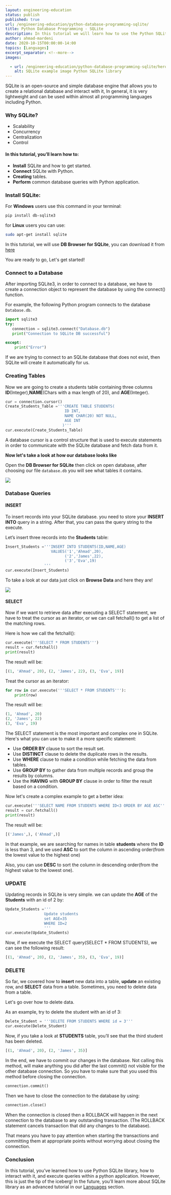 ```yaml
---
layout: engineering-education
status: publish
published: true
url: /engineering-education/python-database-programming-sqlite/
title: Python Database Programming - SQLite
description: In this tutorial we will learn how to use the Python SQLite library, how to interact with it, and execute queries within a Python application.
author: ahmad-mardeni
date: 2020-10-15T00:00:00-14:00
topics: [Languages]
excerpt_separator: <!--more-->
images:

  - url: /engineering-education/python-database-programming-sqlite/hero.png
    alt: SQLite example image Python SQLite library
---
```

SQLite is an open-source and simple database engine that allows you to create a relational database and interact with it, In general, it is very lightweight and can be used within almost all programming languages including Python.
<!--more-->

### Why SQLite?
- Scalability
- Concurrency
- Centralization
- Control

#### In this tutorial, you’ll learn how to:
- **Install** SQLite and how to get started.
- **Connect** SQLite with Python.
- **Creating** tables.
- **Perform** common database queries with Python application.

### Install SQLite:
For **Windows** users use this command in your terminal:

```bash
pip install db-sqlite3

```
for **Linux** users you can use:

```bash
sudo apt-get install sqlite
```

In this tutorial, we will use **DB Browser for SQLite**, you can download it from [here](https://sqlitebrowser.org/dl/)

You are ready to go, Let's get started!

### Connect to a Database
After importing SQLite3, in order to connect to a database, we have to create a connection object to represent the database by using the connect() function.

For example, the following Python program connects to the database `Database.db`.

```python
import sqlite3
try:
   connection = sqlite3.connect("Database.db")
   print("Connection to SQLite DB successful")

except:
    print("Error")
```

If we are trying to connect to an SQLite database that does not exist, then SQLite will create it automatically for us.

### Creating Tables
Now we are going to create a students table containing three columns **ID**(Integer),**NAME**(Chars with a max length of 20), and **AGE**(Integer).

```python
cur = connection.cursor()
Create_Students_Table ='''CREATE TABLE STUDENTS(
                          ID INT,
                          NAME CHAR(20) NOT NULL,
                          AGE INT
                         )'''
cur.execute(Create_Students_Table)   
```

A database cursor is a control structure that is used to execute statements in order to communicate with the SQLite database and fetch data from it.

**Now let's take a look at how our database looks like**

Open the **DB Browser for SQLite** then click on open database, after choosing our file `database.db` you will see what tables it contains.

![](/engineering-education/python-database-programming-sqlite/first-pic.jpg)

### Database Queries
#### INSERT
To insert records into your SQLite database. you need to store your **INSERT INTO** query in a string. After that, you can pass the query string to the execute.

Let’s insert three records into the **Students** table:

```python
Insert_Students ='''INSERT INTO STUDENTS(ID,NAME,AGE)
                    VALUES('1','Ahmad',20),
                          ('2','James',22),
                          ('3','Eva',19)
                 '''
cur.execute(Insert_Students)
```

To take a look at our data just click on **Browse Data** and here they are!

![](/engineering-education/python-database-programming-sqlite/second-pic.jpg)

#### SELECT
Now if we want to retrieve data after executing a SELECT statement, we have to treat the cursor as an iterator, or we can call fetchall() to get a list of the matching rows.

Here is how we call the fetchall():

```python
cur.execute('''SELECT * FROM STUDENTS''')  
result = cur.fetchall()
print(result)
```
The result will be:

```python
[(1, 'Ahmad', 20), (2, 'James', 22), (3, 'Eva', 19)]
```

Treat the cursor as an iterator:

```python
for row in cur.execute('''SELECT * FROM STUDENTS'''):
    print(row)
```

The result will be:

```python
(1, 'Ahmad', 20)
(2, 'James', 22)
(3, 'Eva', 19)
```

The SELECT statement is the most important and complex one in SQLite. Here's what you can use to make it a more specific statement:
- Use **ORDER BY** clause to sort the result set.
- Use **DISTINCT** clause to delete the duplicate rows in the results.
- Use **WHERE** clause to make a condition while fetching the data from tables.
- Use **GROUP BY** to gather data from multiple records and group the results by columns.
- Use the **HAVING** with **GROUP BY** clause in order to filter the result based on a condition.

Now let's create a complex example to get a better idea:

```python
cur.execute('''SELECT NAME FROM STUDENTS WHERE ID<3 ORDER BY AGE ASC''')  
result = cur.fetchall()
print(result)
```

The result will be:

```python
[('James',), ('Ahmad',)]
```

In that example, we are searching for names in table **students** where the **ID** is less than 3, and we used **ASC** to sort the column in ascending order(from the lowest value to the highest one)

Also, you can use **DESC** to sort the column in descending order(from the highest value to the lowest one).

### UPDATE
Updating records in SQLite is very simple. we can update the **AGE**  of the **Students** with an id of 2 by:

```python
Update_Students ='''
                 Update students
                 set AGE=35
                 WHERE ID=2
                 '''
cur.execute(Update_Students)
```

Now, if we execute the SELECT query(SELECT * FROM STUDENTS), we can see the following result:

```python
[(1, 'Ahmad', 20), (2, 'James', 35), (3, 'Eva', 19)]
```

### DELETE
So far, we covered how to **insert** new data into a table, **update** an existing row, and **SELECT** data from a table. Sometimes, you need to delete data from a table.

Let's go over how to delete data.

As an example, try to delete the student with an id of 3:

```python
Delete_Student = '''DELETE FROM STUDENTS WHERE id = 3'''
cur.execute(Delete_Student)
```

Now, if you take a look at **STUDENTS** table, you’ll see that the third student has been deleted.

```python
[(1, 'Ahmad', 20), (2, 'James', 35)]
```

In the end, we have to commit our changes in the database. Not calling this method, will make anything you did after the last commit() not visible for the other database connection. So you have to make sure that you used this method before closing the connection.

```python
connection.commit()
```

Then we have to close the connection to the database by using:

```python
connection.close()
```

When the connection is closed then a ROLLBACK will happen in the next connection to the database to any outstanding transaction. (The ROLLBACK statement cancels transaction that did any changes to the database).

That means you have to pay attention when starting the transactions and committing them at appropriate points without worrying about closing the connection.

### Conclusion
In this tutorial, you’ve learned how to use Python SQLite library, how to interact with it, and execute queries within a python application.
However, this is just the tip of the iceberg! In the future, you’ll learn more about SQLite library as an advanced tutorial in our [Languages](/engineering-education/topic/languages/) section.

